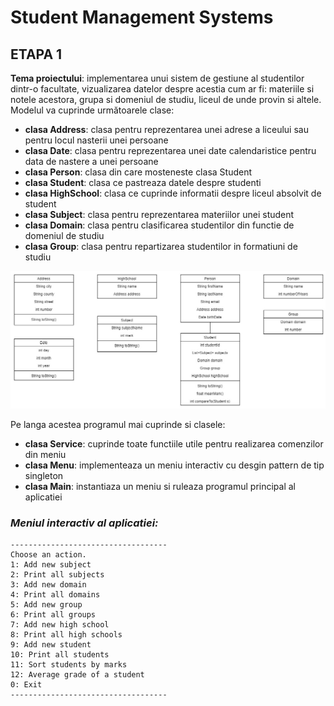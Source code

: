 # Student Management Systems

## ETAPA 1

**Tema proiectului**: implementarea unui sistem de gestiune al studentilor dintr-o facultate, vizualizarea datelor despre acestia cum ar fi: materiile si notele acestora, grupa si domeniul de studiu, liceul de unde provin si altele. Modelul va cuprinde următoarele clase: 

- **clasa Address**: clasa pentru reprezentarea unei adrese a liceului sau pentru locul nasterii unei persoane
- **clasa Date**: clasa pentru reprezentarea unei date calendaristice pentru data de nastere a unei persoane
- **clasa Person**: clasa din care mosteneste clasa Student
- **clasa Student**: clasa ce pastreaza datele despre studenti
- **clasa HighSchool**: clasa ce cuprinde informatii despre liceul absolvit de student
- **clasa Subject**: clasa pentru reprezentarea materiilor unei student
- **clasa Domain**: clasa pentru clasificarea studentilor din functie de domeniul de studiu
- **clasa Group**: clasa pentru repartizarea studentilor in formatiuni de studiu

![diagrama](diagrama.jpg)

Pe langa acestea programul mai cuprinde si clasele:
- **clasa Service**: cuprinde toate functiile utile pentru realizarea comenzilor din meniu
- **clasa Menu**: implementeaza un meniu interactiv cu desgin pattern de tip singleton
- **clasa Main**: instantiaza un meniu si ruleaza programul principal al aplicatiei

### *Meniul interactiv al aplicatiei:*
```[python]
-----------------------------------
Choose an action.
1: Add new subject
2: Print all subjects
3: Add new domain
4: Print all domains
5: Add new group
6: Print all groups
7: Add new high school
8: Print all high schools
9: Add new student
10: Print all students
11: Sort students by marks
12: Average grade of a student
0: Exit
-----------------------------------
```
